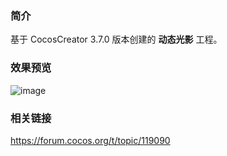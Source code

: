### 简介
基于 CocosCreator 3.7.0 版本创建的 **动态光影** 工程。

### 效果预览
![image](../../../gif/202202/2022022432.gif)

### 相关链接
https://forum.cocos.org/t/topic/119090